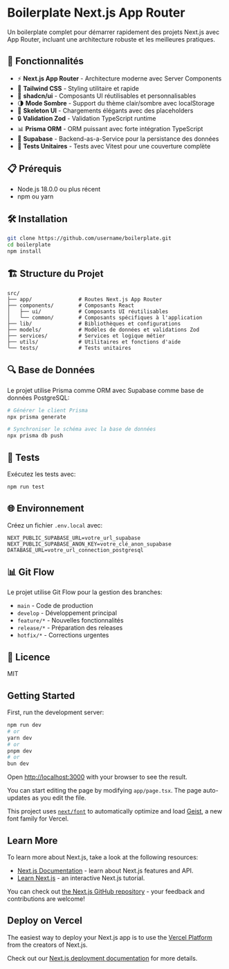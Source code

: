 # Boilerplate Next.js App Router

Un boilerplate complet pour démarrer rapidement des projets Next.js avec App Router, incluant une architecture robuste et les meilleures pratiques.

## 🚀 Fonctionnalités

- ⚡️ **Next.js App Router** - Architecture moderne avec Server Components
- 🎨 **Tailwind CSS** - Styling utilitaire et rapide
- 🧩 **shadcn/ui** - Composants UI réutilisables et personnalisables
- 🌗 **Mode Sombre** - Support du thème clair/sombre avec localStorage
- 🦴 **Skeleton UI** - Chargements élégants avec des placeholders
- 🔒 **Validation Zod** - Validation TypeScript runtime
- 📊 **Prisma ORM** - ORM puissant avec forte intégration TypeScript
- 🔌 **Supabase** - Backend-as-a-Service pour la persistance des données
- 🧪 **Tests Unitaires** - Tests avec Vitest pour une couverture complète

## 📋 Prérequis

- Node.js 18.0.0 ou plus récent
- npm ou yarn

## 🛠️ Installation

```bash
git clone https://github.com/username/boilerplate.git
cd boilerplate
npm install
```

## 🏗️ Structure du Projet

```
src/
├── app/               # Routes Next.js App Router
├── components/        # Composants React
│   ├── ui/            # Composants UI réutilisables
│   └── common/        # Composants spécifiques à l'application
├── lib/               # Bibliothèques et configurations
├── models/            # Modèles de données et validations Zod
├── services/          # Services et logique métier
├── utils/             # Utilitaires et fonctions d'aide
└── tests/             # Tests unitaires
```

## 🔍 Base de Données

Le projet utilise Prisma comme ORM avec Supabase comme base de données PostgreSQL:

```bash
# Générer le client Prisma
npx prisma generate

# Synchroniser le schéma avec la base de données
npx prisma db push
```

## 🧪 Tests

Exécutez les tests avec:

```bash
npm run test
```

## 🌐 Environnement

Créez un fichier `.env.local` avec:

```
NEXT_PUBLIC_SUPABASE_URL=votre_url_supabase
NEXT_PUBLIC_SUPABASE_ANON_KEY=votre_clé_anon_supabase
DATABASE_URL=votre_url_connection_postgresql
```

## 📊 Git Flow

Le projet utilise Git Flow pour la gestion des branches:

- `main` - Code de production
- `develop` - Développement principal
- `feature/*` - Nouvelles fonctionnalités
- `release/*` - Préparation des releases
- `hotfix/*` - Corrections urgentes

## 📄 Licence

MIT

## Getting Started

First, run the development server:

```bash
npm run dev
# or
yarn dev
# or
pnpm dev
# or
bun dev
```

Open [http://localhost:3000](http://localhost:3000) with your browser to see the result.

You can start editing the page by modifying `app/page.tsx`. The page auto-updates as you edit the file.

This project uses [`next/font`](https://nextjs.org/docs/app/building-your-application/optimizing/fonts) to automatically optimize and load [Geist](https://vercel.com/font), a new font family for Vercel.

## Learn More

To learn more about Next.js, take a look at the following resources:

- [Next.js Documentation](https://nextjs.org/docs) - learn about Next.js features and API.
- [Learn Next.js](https://nextjs.org/learn) - an interactive Next.js tutorial.

You can check out [the Next.js GitHub repository](https://github.com/vercel/next.js) - your feedback and contributions are welcome!

## Deploy on Vercel

The easiest way to deploy your Next.js app is to use the [Vercel Platform](https://vercel.com/new?utm_medium=default-template&filter=next.js&utm_source=create-next-app&utm_campaign=create-next-app-readme) from the creators of Next.js.

Check out our [Next.js deployment documentation](https://nextjs.org/docs/app/building-your-application/deploying) for more details.
